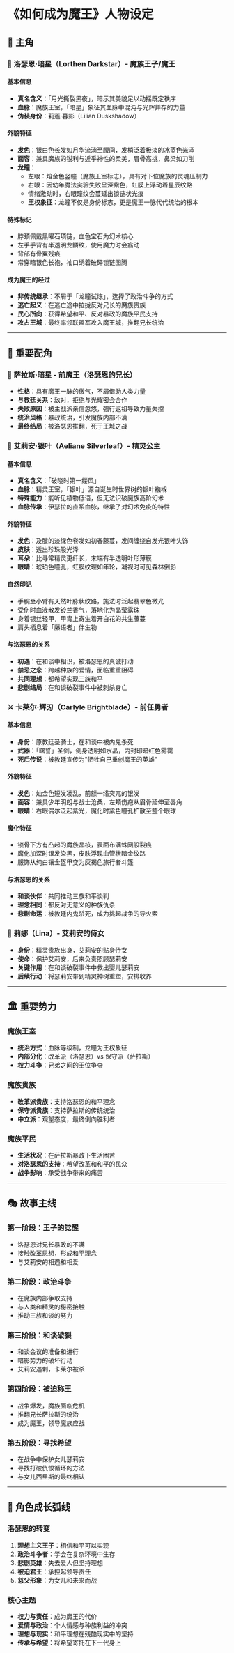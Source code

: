 # 《如何成为魔王》人物设定

## 👑 主角

### 🌙 洛瑟恩·暗星（Lorthen Darkstar）- 魔族王子/魔王

#### 基本信息
- **真名含义**：「月光撕裂黑夜」，暗示其美貌足以动摇既定秩序
- **血脉**：魔族王室，「暗星」象征其血脉中混沌与光辉并存的力量
- **伪装身份**：莉莲·暮影（Lilian Duskshadow）

#### 外貌特征
- **发色**：银白色长发如月华流淌至腰间，发梢泛着极淡的冰蓝色光泽
- **面容**：兼具魔族的锐利与近乎神性的柔美，眉骨高挑，鼻梁如刀削
- **龙瞳**：
  - 左眼：熔金色竖瞳（魔族王室标志），具有对下位魔族的灵魂压制力
  - 右眼：因幼年魔法实验失败呈深紫色，虹膜上浮动着星辰纹路
  - 情绪激动时，右眼瞳纹会蔓延出锁链状光痕
  - **王权象征**：龙瞳不仅是身份标志，更是魔王一脉代代统治的根本

#### 特殊标记
- 脖颈佩戴黑曜石项链，血色宝石为幻术核心
- 左手手背有半透明龙鳞纹，使用魔力时会翕动
- 背部有骨翼残痕
- 常穿暗银色长袍，袖口绣着破碎锁链图腾

#### 成为魔王的经过
- **非传统继承**：不屑于「龙瞳试炼」，选择了政治斗争的方式
- **逃亡起义**：在逃亡途中拉拢反对兄长的魔族贵族
- **民心所向**：获得希望和平、反对暴政的魔族平民支持
- **攻占王城**：最终率领联盟军攻入魔王城，推翻兄长统治

---

## 👥 重要配角

### 👹 萨拉斯·暗星 - 前魔王（洛瑟恩的兄长）
- **性格**：具有魔王一脉的傲气，不屑借助人类力量
- **与教廷关系**：敌对，拒绝与光耀密会合作
- **失败原因**：被主战派亲信忽悠，强行返祖导致力量失控
- **统治风格**：暴政统治，引发魔族内部不满
- **最终结局**：被洛瑟恩推翻，死于王城之战

### 🌿 艾莉安·银叶（Aeliane Silverleaf）- 精灵公主

#### 基本信息
- **真名含义**：「破晓时第一缕风」
- **血脉**：精灵王室，「银叶」源自诞生时世界树的银叶襁褓
- **特殊能力**：能听见植物低语，但无法识破魔族高阶幻术
- **血脉传承**：伊瑟拉的直系血脉，继承了对幻术免疫的特性

#### 外貌特征
- **发色**：及膝的淡绿色卷发如初春藤蔓，发间缠绕自发光银叶头饰
- **皮肤**：透出珍珠般光泽
- **耳朵**：比寻常精灵更纤长，末端有半透明叶形薄膜
- **眼睛**：琥珀色瞳孔，虹膜纹理如年轮，凝视时可见森林倒影

#### 自然印记
- 手腕至小臂有天然叶脉状纹路，施法时泛起翡翠色微光
- 受伤时血液散发铃兰香气，落地化为晶莹露珠
- 身着银丝轻甲，甲胄上寄生着开白花的共生藤蔓
- 肩头栖息着「藤语者」伴生物

#### 与洛瑟恩的关系
- **初遇**：在和谈中相识，被洛瑟恩的真诚打动
- **禁忌之恋**：跨越种族的爱情，面临重重阻碍
- **共同理想**：都希望实现三族和平
- **悲剧结局**：在和谈破裂事件中被刺杀身亡

### ⚔️ 卡莱尔·辉刃（Carlyle Brightblade）- 前任勇者

#### 基本信息
- **身份**：原教廷圣骑士，在和谈中被内鬼杀死
- **武器**：「曙誓」圣剑，剑身透明如水晶，内封印暗红色雾霭
- **死后传说**：被教廷宣传为"牺牲自己重创魔王的英雄"

#### 外貌特征
- **发色**：灿金色短发凌乱，前额一绺突兀的银发
- **面容**：兼具少年明朗与战士沧桑，左颊伤疤从眉骨延伸至唇角
- **眼睛**：右眼偶尔泛起紫光，魔化时紫色瞳孔扩散至整个眼球

#### 魔化特征
- 锁骨下方有凸起的魔族晶核，表面布满蛛网般裂痕
- 魔化加深时银发染黑，皮肤浮现血管状暗金纹路
- 服饰从纯白镶金盔甲变为灰褐色旅行者斗篷

#### 与洛瑟恩的关系
- **和谈伙伴**：共同推动三族和平谈判
- **理念相同**：都反对无意义的种族仇杀
- **悲剧命运**：被教廷内鬼杀死，成为挑起战争的导火索

### 🌸 莉娜（Lina）- 艾莉安的侍女
- **身份**：精灵贵族出身，艾莉安的贴身侍女
- **使命**：保护艾莉安，后来负责照顾瑟莉安
- **关键作用**：在和谈破裂事件中救出婴儿瑟莉安
- **后续行动**：将瑟莉安带到精灵神树重塑，安排收养

---

## 🏛️ 重要势力

### 魔族王室
- **统治方式**：血脉等级制，龙瞳为王权象征
- **内部分化**：改革派（洛瑟恩）vs 保守派（萨拉斯）
- **权力斗争**：兄弟之间的王位争夺

### 魔族贵族
- **改革派贵族**：支持洛瑟恩的和平理念
- **保守派贵族**：支持萨拉斯的传统统治
- **中立派**：观望态度，最终倒向胜利者

### 魔族平民
- **生活状况**：在萨拉斯暴政下生活困苦
- **对洛瑟恩的支持**：希望改革和和平的民众
- **战争影响**：承受战争带来的痛苦

---

## 🎭 故事主线

### 第一阶段：王子的觉醒
- 洛瑟恩对兄长暴政的不满
- 接触改革思想，形成和平理念
- 与艾莉安的相遇和相爱

### 第二阶段：政治斗争
- 在魔族内部争取支持
- 与人类和精灵的秘密接触
- 推动三族和谈的努力

### 第三阶段：和谈破裂
- 和谈会议的准备和进行
- 暗影势力的破坏行动
- 艾莉安遇刺，卡莱尔被杀

### 第四阶段：被迫称王
- 战争爆发，魔族面临危机
- 推翻兄长萨拉斯的统治
- 成为魔王，领导魔族应战

### 第五阶段：寻找希望
- 在战争中保护女儿瑟莉安
- 寻找打破仇恨循环的方法
- 与女儿西里斯的最终相认

---

## 🌟 角色成长弧线

### 洛瑟恩的转变
1. **理想主义王子**：相信和平可以实现
2. **政治斗争者**：学会在复杂环境中生存
3. **悲剧英雄**：失去爱人但坚持理想
4. **被迫君王**：承担起领导责任
5. **慈父形象**：为女儿和未来而战

### 核心主题
- **权力与责任**：成为魔王的代价
- **爱情与政治**：个人情感与种族利益的冲突
- **理想与现实**：和平理想在残酷现实中的坚持
- **传承与希望**：将希望寄托在下一代身上
